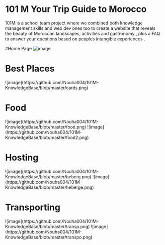 # 101 M Your Trip Guide to Morocco
 101M is a school team project where we combined both knowledge management skills and web dev ones too to create a website that reveals the beauty of Moroccan landscapes, activities and gastronomy , plus a FAQ to answer your questions based on peoples intangible experiences .

#Home Page
![image](https://github.com/user-attachments/assets/58560f38-6523-456c-ba9f-94c9d5fe93e8)

<h1>Best Places</h1>
![image](https://github.com/Nouha004/101M-KnowledgeBase/blob/master/cards.png)
                
<h1>Food</h1>
![image](https://github.com/Nouha004/101M-KnowledgeBase/blob/master/food.png)
![image](https://github.com/Nouha004/101M-KnowledgeBase/blob/master/food2.png)


<h1>Hosting</h1>
![image](https://github.com/Nouha004/101M-KnowledgeBase/blob/master/heberg.png)
![image](https://github.com/Nouha004/101M-KnowledgeBase/blob/master/heberge.png)

<h1>Transporting</h1>
![image](https://github.com/Nouha004/101M-KnowledgeBase/blob/master/transp.png)
![image](https://github.com/Nouha004/101M-KnowledgeBase/blob/master/transpo.png)


